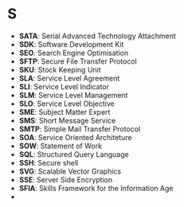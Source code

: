 # S

- **SATA**: Serial Advanced Technology Attachment
- **SDK**: Software Development Kit
- **SEO**: Search Engine Optimisation
- **SFTP**: Secure File Transfer Protocol
- **SKU**: Stock Keeping Unit
- **SLA**: Service Level Agreement
- **SLI**: Service Level Indicator
- **SLM**: Service Level Management
- **SLO**: Service Level Objective
- **SME**: Subject Matter Expert
- **SMS**: Short Message Service
- **SMTP**: Simple Mail Transfer Protocol
- **SOA**: Service Oriented Architeture
- **SOW**: Statement of Work
- **SQL**: Structured Query Language
- **SSH**: Secure shell
- **SVG**: Scalable Vector Graphics
- **SSE**: Server Side Encryption
- **SFIA**: Skills Framework for the Information Age
- 